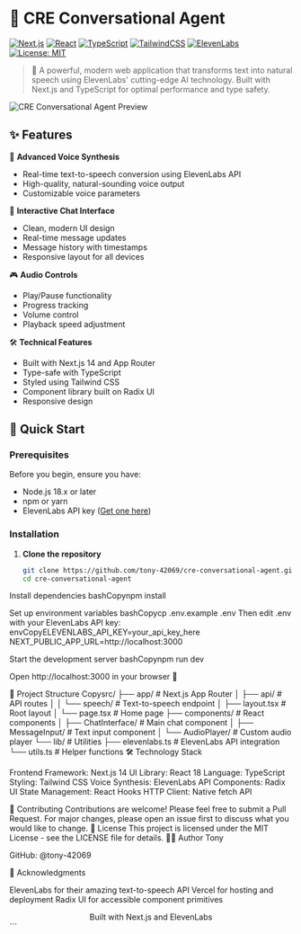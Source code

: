 ﻿# 🤖 CRE Conversational Agent

[![Next.js](https://img.shields.io/badge/Next.js-14-black?style=for-the-badge&logo=next.js)](https://nextjs.org/)
[![React](https://img.shields.io/badge/React-18-blue?style=for-the-badge&logo=react)](https://reactjs.org/)
[![TypeScript](https://img.shields.io/badge/TypeScript-5.3-blue?style=for-the-badge&logo=typescript)](https://www.typescriptlang.org/)
[![TailwindCSS](https://img.shields.io/badge/Tailwind-3.3-38B2AC?style=for-the-badge&logo=tailwind-css)](https://tailwindcss.com/)
[![ElevenLabs](https://img.shields.io/badge/ElevenLabs-API-green?style=for-the-badge)](https://elevenlabs.io/)
[![License: MIT](https://img.shields.io/badge/License-MIT-yellow.svg?style=for-the-badge)](https://opensource.org/licenses/MIT)

> 🎯 A powerful, modern web application that transforms text into natural speech using ElevenLabs' cutting-edge AI technology. Built with Next.js and TypeScript for optimal performance and type safety.

![CRE Conversational Agent Preview](/preview.png)

## ✨ Features

🎤 **Advanced Voice Synthesis**
- Real-time text-to-speech conversion using ElevenLabs API
- High-quality, natural-sounding voice output
- Customizable voice parameters

💬 **Interactive Chat Interface**
- Clean, modern UI design
- Real-time message updates
- Message history with timestamps
- Responsive layout for all devices

🎮 **Audio Controls**
- Play/Pause functionality
- Progress tracking
- Volume control
- Playback speed adjustment

🛠️ **Technical Features**
- Built with Next.js 14 and App Router
- Type-safe with TypeScript
- Styled using Tailwind CSS
- Component library built on Radix UI
- Responsive design

## 🚀 Quick Start

### Prerequisites

Before you begin, ensure you have:
- Node.js 18.x or later
- npm or yarn
- ElevenLabs API key ([Get one here](https://elevenlabs.io/))

### Installation

1. **Clone the repository**
   ```bash
   git clone https://github.com/tony-42069/cre-conversational-agent.git
   cd cre-conversational-agent

Install dependencies
bashCopynpm install

Set up environment variables
bashCopycp .env.example .env
Then edit .env with your ElevenLabs API key:
envCopyELEVENLABS_API_KEY=your_api_key_here
NEXT_PUBLIC_APP_URL=http://localhost:3000

Start the development server
bashCopynpm run dev

Open http://localhost:3000 in your browser 🎉

📁 Project Structure
Copysrc/
├── app/                  # Next.js App Router
│   ├── api/             # API routes
│   │   └── speech/      # Text-to-speech endpoint
│   ├── layout.tsx       # Root layout
│   └── page.tsx         # Home page
├── components/          # React components
│   ├── ChatInterface/   # Main chat component
│   ├── MessageInput/    # Text input component
│   └── AudioPlayer/     # Custom audio player
└── lib/                 # Utilities
    ├── elevenlabs.ts    # ElevenLabs API integration
    └── utils.ts         # Helper functions
🛠️ Technology Stack

Frontend Framework: Next.js 14
UI Library: React 18
Language: TypeScript
Styling: Tailwind CSS
Voice Synthesis: ElevenLabs API
Components: Radix UI
State Management: React Hooks
HTTP Client: Native fetch API

🤝 Contributing
Contributions are welcome! Please feel free to submit a Pull Request. For major changes, please open an issue first to discuss what you would like to change.
📝 License
This project is licensed under the MIT License - see the LICENSE file for details.
👨‍💻 Author
Tony

GitHub: @tony-42069

🙏 Acknowledgments

ElevenLabs for their amazing text-to-speech API
Vercel for hosting and deployment
Radix UI for accessible component primitives


<div align="center">
Built with Next.js and ElevenLabs
</div>
```